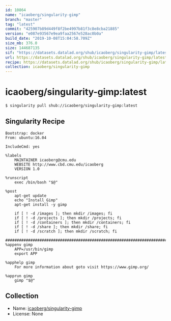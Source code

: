 ```yaml
---
id: 10864
name: "icaoberg/singularity-gimp"
branch: "master"
tag: "latest"
commit: "425907b89d449f8f2be4997b81f3c8e8cba21885"
version: "e087e93567e9ea9faa2567e528ac0b0a"
build_date: "2019-10-08T15:04:58.709Z"
size_mb: 376.0
size: 144687135
sif: "https://datasets.datalad.org/shub/icaoberg/singularity-gimp/latest/2019-10-08-425907b8-e087e935/e087e93567e9ea9faa2567e528ac0b0a.sif"
url: https://datasets.datalad.org/shub/icaoberg/singularity-gimp/latest/2019-10-08-425907b8-e087e935/
recipe: https://datasets.datalad.org/shub/icaoberg/singularity-gimp/latest/2019-10-08-425907b8-e087e935/Singularity
collection: icaoberg/singularity-gimp
---
```


# icaoberg/singularity-gimp:latest

```bash
$ singularity pull shub://icaoberg/singularity-gimp:latest
```

## Singularity Recipe

```singularity
Bootstrap: docker
From: ubuntu:16.04

IncludeCmd: yes

%labels
    MAINTAINER icaoberg@cmu.edu
    WEBSITE http://www.cbd.cmu.edu/icaoberg
    VERSION 1.0

%runscript
    exec /bin/bash "$@"

%post
    apt-get update
    echo "Install Gimp"
    apt-get install -y gimp

    if [ ! -d /images ]; then mkdir /images; fi
    if [ ! -d /projects ]; then mkdir /projects; fi
    if [ ! -d /containers ]; then mkdir /containers; fi
    if [ ! -d /share ]; then mkdir /share; fi
    if [ ! -d /scratch ]; then mkdir /scratch; fi

####################################################################################
%appenv gimp
    APP=/usr/bin/gimp
    export APP

%apphelp gimp
    For more information about goto visit https://www.gimp.org/

%apprun gimp
    gimp "$@"
```

## Collection

 - Name: [icaoberg/singularity-gimp](https://github.com/icaoberg/singularity-gimp)
 - License: None

